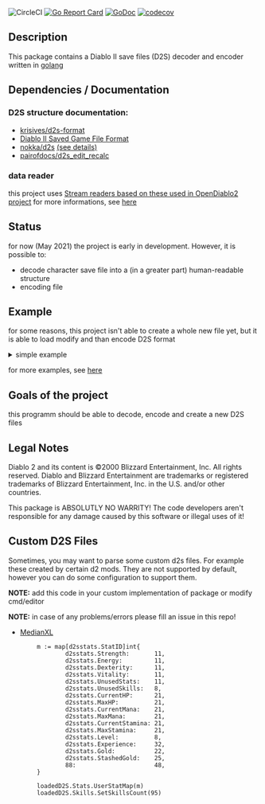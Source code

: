 ![CircleCI](https://img.shields.io/circleci/build/github/gucio321/d2d2s/master)
[![Go Report Card](https://goreportcard.com/badge/github.com/gucio321/d2d2s)](https://goreportcard.com/report/github.com/gucio321/d2d2s)
[![GoDoc](https://pkg.go.dev/badge/github.com/gucio321/d2d2s?utm_source=godoc)](https://pkg.go.dev/mod/github.com/gucio321/d2d2s)
[![codecov](https://codecov.io/gh/gucio321/d2d2s/branch/master/graph/badge.svg)](https://codecov.io/gh/gucio321/d2d2s)

## Description

This package contains a Diablo II save files (D2S)
decoder and encoder written in [golang](https://golang.org)


## Dependencies / Documentation

### D2S structure documentation:

*   [krisives/d2s-format](https://github.com/krisives/d2s-format)
*   [Diablo II Saved Game File Format](https://user.xmission.com/~trevin/DiabloIIv1.09\_File_Format.shtml)
*   [nokka/d2s](https://github.com/nokka/d2s) [(see details)](./docs/base.md)
*   [pairofdocs/d2s_edit_recalc](https://github.com/pairofdocs/d2s_edit_recalc)

### data reader

this project uses [Stream readers based on these used in OpenDiablo2 project](https://github.com/OpenDiablo2/OpenDiablo2)
for more informations, see [here](./docs/base.md)

## Status

for now (May 2021) the project is early in development.
However, it is possible to:

*   decode character save file into a (in a greater part) human-readable structure
*   encoding file

## Example

for some reasons, this project isn't able to create a whole new
file yet, but it is able to load modify and than encode D2S format

<details><summary>simple example</summary>

```golang
package main

import (
        "fmt"
        "ioutil"
        "log"

        "github.com/gucio321/d2d2s/pkg/d2s"
)

func main() {
        data, err := ioutil.ReadFile("/path/to/file.d2s")
        if err != nil {
                log.Fatal(err)
        }

        character, err := d2s.Unmarshal(data)
        if err != nil {
                log.Fatal(err)
        }

        // some edits

        newData, err := d2d2s.Encode(character)
        if err != nil {
                log.fatal(err)
        }

        if err := ioutil.WriteFile("/path/to/new/file.d2s", newData, 0o600); err != nil {
                log.Fatal("error writing file")
        }
}
```

</details>

for more examples, see [here](./examples)

## Goals of the project

this programm should be able to decode, encode and create a new D2S files

## Legal Notes

Diablo 2 and its content is ©2000 Blizzard Entertainment, Inc. All rights reserved.
Diablo and Blizzard Entertainment are trademarks or registered trademarks of Blizzard Entertainment,
Inc. in the U.S. and/or other countries.

This package is ABSOLUTLY NO WARRITY!
The code developers aren't responsible
for any damage caused by this software or illegal uses of it!

## Custom D2S Files

Sometimes, you may want to parse some custom d2s files. For example
these created by certain d2 mods. They are not supported by default,
however you can do some configuration to support them.

**NOTE:** add this code in your custom implementation of package or
modify cmd/editor

**NOTE:** in case of any problems/errors please fill an issue in this repo!

- [MedianXL](https://www.median-xl.com/)
```golang
        m := map[d2sstats.StatID]int{
                d2sstats.Strength:       11,
                d2sstats.Energy:         11,
                d2sstats.Dexterity:      11,
                d2sstats.Vitality:       11,
                d2sstats.UnusedStats:    11,
                d2sstats.UnusedSkills:   8,
                d2sstats.CurrentHP:      21,
                d2sstats.MaxHP:          21,
                d2sstats.CurrentMana:    21,
                d2sstats.MaxMana:        21,
                d2sstats.CurrentStamina: 21,
                d2sstats.MaxStamina:     21,
                d2sstats.Level:          8,
                d2sstats.Experience:     32,
                d2sstats.Gold:           22,
                d2sstats.StashedGold:    25,
                88:                      48,
        }

        loadedD2S.Stats.UserStatMap(m)
        loadedD2S.Skills.SetSkillsCount(95)
```
